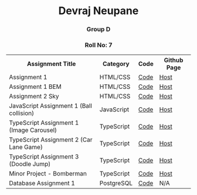 <div align="center">
    <h1 align="center">Devraj Neupane</h1>
    <h3 align="center">Group D</h3>
    <h3 align="center">Roll No: 7</h3>
</div>

<div align="center" style="margin-inline: auto; width: fit-content">
  <table>
    <tr>
        <th>Assignment Title</th>
        <th>Category</th>
        <th>Code</th>
        <th>Github Page</th>
    </tr>
    <tr>
      <td>Assignment 1</td>
      <td>HTML/CSS</td>
      <!-- TODO: There must be some way to provide relative links for folders and files within same repo -->
      <td><a href="https://github.com/devrajneupane/LFSWEF/tree/main/Day1" target="_blank">Code</a></td>
      <td><a href="https://devrajneupane.github.io/LFSWEF/Day1/index.html" target="_blank">Host</a></td>
    </tr>
    <tr>
      <td>Assignment 1 BEM</td>
      <td>HTML/CSS</td>
      <td><a href="https://github.com/devrajneupane/LFSWEF/tree/bem/Day1" target="_blank">Code</a></td>
      <td><a href="https://devrajneupane.github.io/LFSWEF/Day1/index.html" target="_blank">Host</a></td>
    </tr>
    <tr>
      <td>Assignment 2 Sky</td>
      <td>HTML/CSS</td>
      <td><a href="https://github.com/devrajneupane/Final-Assignment-Sky" target="_blank">Code</a></td>
      <td><a href="https://devrajneupane.github.io/Final-Assignment-Sky/" target="_blank">Host</a></td>
    </tr>
    <tr>
      <td>JavaScript Assignment 1 (Ball collision)</td>
      <td>JavaScript</td>
      <td><a href="https://github.com/devrajneupane/LFSWEF/tree/main/ball_collision" target="_blank">Code</a></td>
      <td><a href="https://devrajneupane.github.io/LFSWEF/ball_collision/index.html" target="_blank">Host</a></td>
    </tr>
    <tr>
      <td>TypeScript Assignment 1 (Image Carousel)</td>
      <td>TypeScript</td>
      <td><a href="https://github.com/devrajneupane/LFSWEF/tree/main/image_carousel" target="_blank">Code</a></td>
      <td><a href="https://devrajneupane.github.io/LFSWEF/image_carousel/index.html" target="_blank">Host</a></td>
    </tr>
    <tr>
      <td>TypeScript Assignment 2 (Car Lane Game)</td>
      <td>TypeScript</td>
      <td><a href="https://github.com/devrajneupane/Car-Lane-Game" target="_blank">Code</a></td>
      <td><a href="https://devrajneupane.github.io/Car-Lane-Game" target="_blank">Host</a></td>
    </tr>
    <tr>
      <td>TypeScript Assignment 3 (Doodle Jump)</td>
      <td>TypeScript</td>
      <td><a href="https://github.com/devrajneupane/Doodle-Jump-Game" target="_blank">Code</a></td>
      <td><a href="https://devrajneupane.github.io/Doodle-Jump-Game/" target="_blank">Host</a></td>
    </tr>
    <tr>
      <td>Minor Project - Bomberman</td>
      <td>TypeScript</td>
      <td><a href="https://github.com/devrajneupane/Bomberman" target="_blank">Code</a></td>
      <td><a href="https://devrajneupane.github.io/Bomberman/" target="_blank">Host</a></td>
    </tr>
    <tr>
      <td>Database Assignment 1</td>
      <td>PostgreSQL</td>
      <td><a href="https://github.com/devrajneupane/LF_Database/tree/main/day1" target="_blank">Code</a></td>
      <td>N/A</td>
    </tr>
  </table>
</div>
